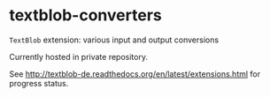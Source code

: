 textblob-converters
===================

``TextBlob`` extension: various input and output conversions

Currently hosted in private repository.

See http://textblob-de.readthedocs.org/en/latest/extensions.html for progress status.
